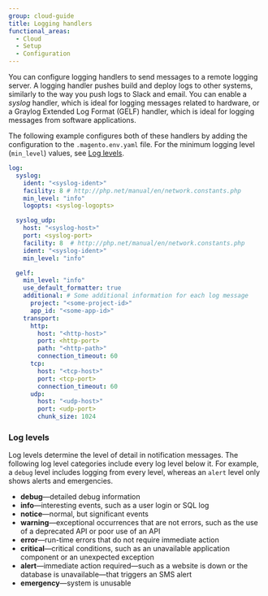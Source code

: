 ```yaml
---
group: cloud-guide
title: Logging handlers
functional_areas:
  - Cloud
  - Setup
  - Configuration
---
```


You can configure logging handlers to send messages to a remote logging server. A logging handler pushes build and deploy logs to other systems, similarly to the way you push logs to Slack and email. You can enable a _syslog_ handler, which is ideal for logging messages related to hardware, or a Graylog Extended Log Format (GELF) handler, which is ideal for logging messages from software applications.

The following example configures both of these handlers by adding the configuration to the `.magento.env.yaml` file. For the minimum logging level (`min_level`) values, see [Log levels](#log-levels).

```yaml
log:
  syslog:
    ident: "<syslog-ident>"
    facility: 8 # http://php.net/manual/en/network.constants.php
    min_level: "info"
    logopts: <syslog-logopts>

  syslog_udp:
    host: "<syslog-host>"
    port: <syslog-port>
    facility: 8  # http://php.net/manual/en/network.constants.php
    ident: "<syslog-ident>"
    min_level: "info"

  gelf:
    min_level: "info"
    use_default_formatter: true
    additional: # Some additional information for each log message
      project: "<some-project-id>"
      app_id: "<some-app-id>"
    transport:
      http:
        host: "<http-host>"
        port: <http-port>
        path: "<http-path>"
        connection_timeout: 60
      tcp:
        host: "<tcp-host>"
        port: <tcp-port>
        connection_timeout: 60
      udp:
        host: "<udp-host>"
        port: <udp-port>
        chunk_size: 1024
```

### Log levels

Log levels determine the level of detail in notification messages. The following log level categories include every log level below it. For example, a `debug` level includes logging from every level, whereas an `alert` level only shows alerts and emergencies.

-  **debug**—detailed debug information
-  **info**—interesting events, such as a user login or SQL log
-  **notice**—normal, but significant events
-  **warning**—exceptional occurrences that are not errors, such as the use of a deprecated API or poor use of an API
-  **error**—run-time errors that do not require immediate action
-  **critical**—critical conditions, such as an unavailable application component or an unexpected exception
-  **alert**—immediate action required—such as a website is down or the database is unavailable—that triggers an SMS alert
-  **emergency**—system is unusable
